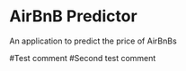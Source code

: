 # AirBnB Predictor
An application to predict the price of AirBnBs

#Test comment
#Second test comment